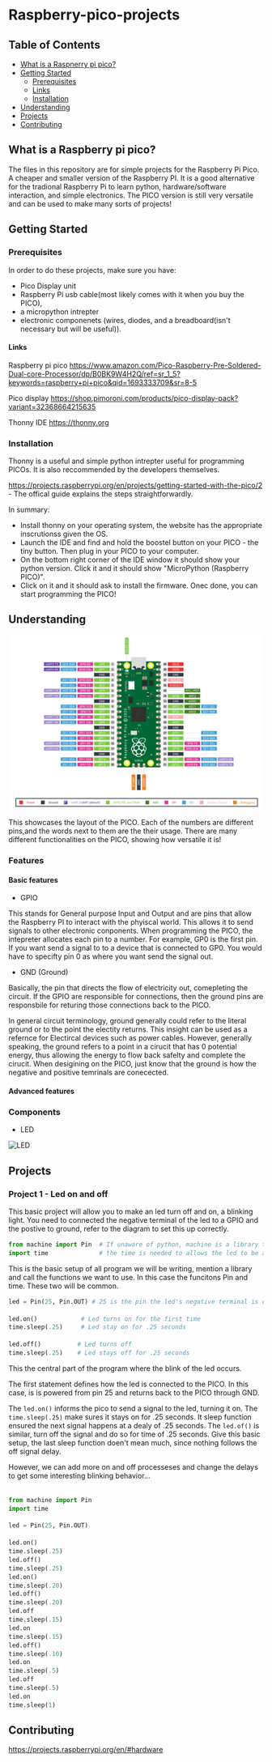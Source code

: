 # Raspberry-pico-projects

## Table of Contents
- [What is a Raspnerry pi pico?](#What-is-a-Raspnerry-pi-pico?)
- [Getting Started](#getting-started)
  - [Prerequisites](#prerequisites)
  - [Links](#links)
  - [Installation](#installation) 
- [Understanding](#understanding)
- [Projects](#projects)
- [Contributing](#contributing)


## What is a Raspberry pi pico? 
The files in this repository are for simple projects for the Raspberry Pi Pico. A cheaper and smaller version of the Raspberry PI. It is a good alternative for the tradional Raspberry Pi to learn python, hardware/software interaction, and simple electronics. The PICO version is still very versatile and can be used to make many sorts of projects!

## Getting Started

### Prerequisites

In order to do these projects, make sure you have:
- Pico Display unit
- Raspberry Pi usb cable(most likely comes with it when you buy the PICO), 
- a micropython intrepter
- electronic componenets (wires, diodes, and a breadboard(isn't necessary but will be useful)). 

#### Links
Raspberry pi pico
https://www.amazon.com/Pico-Raspberry-Pre-Soldered-Dual-core-Processor/dp/B0BK9W4H2Q/ref=sr_1_5?keywords=raspberry+pi+pico&qid=1693333709&sr=8-5

Pico display
https://shop.pimoroni.com/products/pico-display-pack?variant=32368664215635

Thonny IDE
https://thonny.org

### Installation

Thonny is a useful and simple python intrepter useful for programming PICOs. It is also reccommended by the developers themselves. 

https://projects.raspberrypi.org/en/projects/getting-started-with-the-pico/2 - The offical guide explains the steps straightforwardly.

In summary:

- Install thonny on your operating system, the website has the appropriate inscrutionss given the OS.
- Launch the IDE and find and hold the boostel button on your PICO - the tiny button. Then plug in your PICO to your computer.
- On the bottom right corner of the IDE window it should show your python version. Click it and it should show "MicroPython (Raspberry PICO)".
- Click on it and it should ask to install the firmware. Onec done, you can start programming the PICO!

## Understanding

![Raspberry Pico Diagram](https://github.com/HumzaProfessional/Raspberry-pico-projects/blob/main/Pico-R3-Pinout.png)

This showcases the layout of the PICO. Each of the numbers are different pins,and the words next to them are the their usage. There are many different functionalities on the PICO, showing how versatile it is!

### Features

#### Basic features

- GPIO

This stands for General purpose Input and Output and are pins that allow the Raspberry PI to interact with the phyiscal world. This allows it to send signals to other electronic conponents. 
When programming the PICO, the intepreter allocates each pin to a number. For example, GP0 is the first pin. If you want send a signal to to a device that is connected to GP0. You would have to specifty pin 0 as where you want send the signal out.

- GND (Ground)

Basically, the pin that directs the flow of electricity out, comepleting the circuit. If the GPIO are responsible for connections, then the ground pins are responsbile for returing those connections back to the PICO. 

In general circuit terminology, ground generally could refer to the literal ground or to the point the electity returns. This insight can be used as a refernce for Electircal devices such as power cables. However, generally speaking, the ground refers to a point in a cirucit that has 0 potential energy, thus allowing the energy to flow back safelty and complete the cirucit. When desigining on the PICO, just know that the ground is how the negative and positive temrinals are conecected.

#### Advanced features

### Components
- LED

![LED](https://github.com/HumzaProfessional/Raspberry-pico-projects.github.io/blob/main/annotatedLEDSA.png)
  

## Projects

### Project 1 - Led on and off


This basic project will allow you to make an led turn off and on, a blinking light. You need to connected the negative terminal of the led to a GPIO and the postive to ground, refer to the diagram to set this up correctly.



``` python
from machine import Pin  # If unaware of python, machine is a library that used by the raspberry pi micropython language to allow functions such as pins usage
import time              # the time is needed to allows the led to be able behave the we want it to.
```
This is the basic setup of all program we will be writing, mention a library and call the functions we want to use. In this case the funcitons Pin and time. These two will be common.


``` python
led = Pin(25, Pin.OUT) # 25 is the pin the led's negative terminal is connnected to. Pin.OUT is any ground pin.

led.on()            # Led turns on for the first time
time.sleep(.25)     # Led stay on for .25 seconds

led.off()          # Led turns off
time.sleep(.25)    # Led stays off for .25 seconds
```
This the central part of the program where the blink of the led occurs.

The first statement defines how the led is connected to the PICO. In this case, is is powered from pin 25 and returns back to the PICO through GND.

The ```led.on()``` informs the pico to send a signal to the led, turning it on. The ```time.sleep(.25)``` make sures it stays on for .25 seconds. It sleep function ensured the next signal happens at a dealy of .25 seconds.
The ```led.of()``` is similar, turn off the signal and do so for time of .25 seconds. Give this basic setup, the last sleep function doen't mean much, since nothing follows the off signal delay.

However, we can add more on and off processeses and change the delays to get some interesting blinking behavior...

```python

from machine import Pin
import time

led = Pin(25, Pin.OUT)

led.on()
time.sleep(.25)
led.off()
time.sleep(.25) 
led.on()
time.sleep(.20)
led.off()
time.sleep(.20)
led.off
time.sleep(.15)
led.on
time.sleep(.15)
led.off()
time.sleep(.10)
led.on
time.sleep(.5)
led.off
time.sleep(.5)
led.on
time.sleep(1)
```

## Contributing

https://projects.raspberrypi.org/en/#hardware

